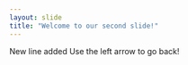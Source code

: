 ```yaml
---
layout: slide
title: "Welcome to our second slide!"
---
```

New line added 
Use the left arrow to go back!

